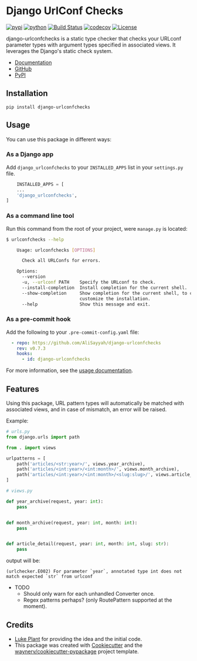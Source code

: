 # Django UrlConf Checks

[![pypi](https://img.shields.io/pypi/v/django-urlconfchecks.svg)](https://pypi.org/project/django-urlconfchecks/)
[![python](https://img.shields.io/pypi/pyversions/django-urlconfchecks.svg)](https://pypi.org/project/django-urlconfchecks/)
[![Build Status](https://github.com/AliSayyah/django-urlconfchecks/actions/workflows/dev.yml/badge.svg)](https://github.com/AliSayyah/django-urlconfchecks/actions/workflows/dev.yml)
[![codecov](https://codecov.io/gh/AliSayyah/django-urlconfchecks/branch/main/graphs/badge.svg)](https://codecov.io/github/AliSayyah/django-urlconfchecks)
[![License](https://img.shields.io/github/license/AliSayyah/django-urlconfchecks.svg)](https://www.gnu.org/licenses/gpl-3.0.en.html)

django-urlconfchecks is a static type checker that checks your URLconf parameter types with argument types specified in associated views.
It leverages the Django's static check system.

* [Documentation](https://AliSayyah.github.io/django-urlconfchecks)
* [GitHub](https://github.com/AliSayyah/django-urlconfchecks)
* [PyPI](https://pypi.org/project/django-urlconfchecks/)

## Installation

    pip install django-urlconfchecks

## Usage

You can use this package in different ways:

### As a Django app

Add `django_urlconfchecks` to your `INSTALLED_APPS` list in your `settings.py` file.

```python
    INSTALLED_APPS = [
    ...
    'django_urlconfchecks',
]
```

### As a command line tool

Run this command from the root of your project, were `manage.py` is located:

```bash
$ urlconfchecks --help

    Usage: urlconfchecks [OPTIONS]

      Check all URLConfs for errors.

    Options:
      --version
      -u, --urlconf PATH    Specify the URLconf to check.
      --install-completion  Install completion for the current shell.
      --show-completion     Show completion for the current shell, to copy it or
                            customize the installation.
      --help                Show this message and exit.
```

### As a pre-commit hook

Add the following to your `.pre-commit-config.yaml` file:

```yaml
  - repo: https://github.com/AliSayyah/django-urlconfchecks
    rev: v0.7.3
    hooks:
      - id: django-urlconfchecks
```

For more information, see the [usage documentation](https://alisayyah.github.io/django-urlconfchecks/usage/).

## Features

Using this package, URL pattern types will automatically be matched with associated views, and in case of mismatch, an
error will be raised.

Example:

```python
# urls.py
from django.urls import path

from . import views

urlpatterns = [
    path('articles/<str:year>/', views.year_archive),
    path('articles/<int:year>/<int:month>/', views.month_archive),
    path('articles/<int:year>/<int:month>/<slug:slug>/', views.article_detail),
]
```

```python
# views.py

def year_archive(request, year: int):
    pass


def month_archive(request, year: int, month: int):
    pass


def article_detail(request, year: int, month: int, slug: str):
    pass
```

output will be:

```
(urlchecker.E002) For parameter `year`, annotated type int does not match expected `str` from urlconf
```

* TODO
    - Should only warn for each unhandled Converter once.
    - Regex patterns perhaps? (only RoutePattern supported at the moment).

## Credits

- [Luke Plant](https://github.com/spookylukey) for providing the idea and the initial code.
- This package was created with [Cookiecutter](https://github.com/audreyr/cookiecutter) and
  the [waynerv/cookiecutter-pypackage](https://github.com/waynerv/cookiecutter-pypackage) project template.
